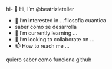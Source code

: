 hi- 👋 Hi, I’m @beatrizletelier
- 👀 I’m interested in ...filosofia cuantica
- saber como se desarrolla
- 🌱 I’m currently learning ...
- 💞️ I’m looking to collaborate on ...
- 📫 How to reach me ...

<!---
beatrizletelier/beatrizletelier is a ✨ special ✨ repository because its `README.md` (this file) appears on your GitHub profile.
You can click the Preview link to take a look at your changes.
--->quiero saber como funciona github

